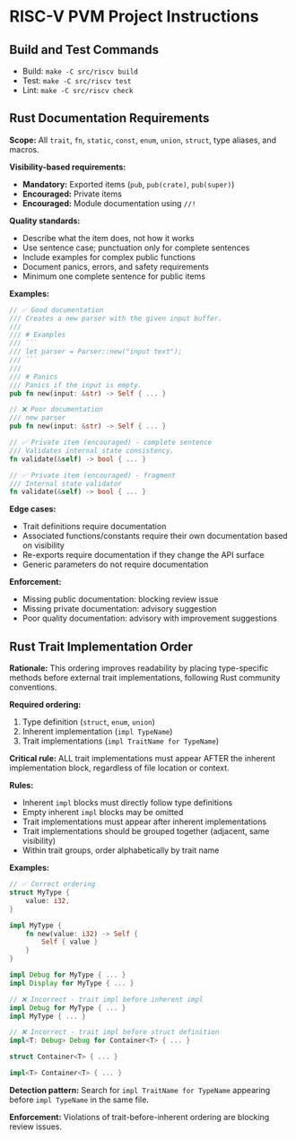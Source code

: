 # RISC-V PVM Project Instructions

## Build and Test Commands
- Build: `make -C src/riscv build`
- Test: `make -C src/riscv test`
- Lint: `make -C src/riscv check`

## Rust Documentation Requirements

**Scope:** All `trait`, `fn`, `static`, `const`, `enum`, `union`, `struct`, type aliases, and macros.

**Visibility-based requirements:**
- **Mandatory:** Exported items (`pub`, `pub(crate)`, `pub(super)`)
- **Encouraged:** Private items
- **Encouraged:** Module documentation using `//!`

**Quality standards:**
- Describe what the item does, not how it works
- Use sentence case; punctuation only for complete sentences
- Include examples for complex public functions
- Document panics, errors, and safety requirements
- Minimum one complete sentence for public items

**Examples:**
```rust
// ✅ Good documentation
/// Creates a new parser with the given input buffer.
/// 
/// # Examples
/// ```
/// let parser = Parser::new("input text");
/// ```
/// 
/// # Panics
/// Panics if the input is empty.
pub fn new(input: &str) -> Self { ... }

// ❌ Poor documentation
/// new parser
pub fn new(input: &str) -> Self { ... }

// ✅ Private item (encouraged) - complete sentence
/// Validates internal state consistency.
fn validate(&self) -> bool { ... }

// ✅ Private item (encouraged) - fragment
/// Internal state validator
fn validate(&self) -> bool { ... }
```

**Edge cases:**
- Trait definitions require documentation
- Associated functions/constants require their own documentation based on visibility
- Re-exports require documentation if they change the API surface
- Generic parameters do not require documentation

**Enforcement:**
- Missing public documentation: blocking review issue
- Missing private documentation: advisory suggestion
- Poor quality documentation: advisory with improvement suggestions

## Rust Trait Implementation Order
**Rationale:** This ordering improves readability by placing type-specific methods before external trait implementations, following Rust community conventions.

**Required ordering:**
1. Type definition (`struct`, `enum`, `union`)
2. Inherent implementation (`impl TypeName`)
3. Trait implementations (`impl TraitName for TypeName`)

**Critical rule:** ALL trait implementations must appear AFTER the inherent implementation block, regardless of file location or context.

**Rules:**
- Inherent `impl` blocks must directly follow type definitions
- Empty inherent `impl` blocks may be omitted
- Trait implementations must appear after inherent implementations
- Trait implementations should be grouped together (adjacent, same visibility)
- Within trait groups, order alphabetically by trait name

**Examples:**
```rust
// ✅ Correct ordering
struct MyType {
    value: i32,
}

impl MyType {
    fn new(value: i32) -> Self {
        Self { value }
    }
}

impl Debug for MyType { ... }
impl Display for MyType { ... }

// ❌ Incorrect - trait impl before inherent impl
impl Debug for MyType { ... }
impl MyType { ... }

// ❌ Incorrect - trait impl before struct definition
impl<T: Debug> Debug for Container<T> { ... }

struct Container<T> { ... }

impl<T> Container<T> { ... }
```

**Detection pattern:** Search for `impl TraitName for TypeName` appearing before `impl TypeName` in the same file.

**Enforcement:** Violations of trait-before-inherent ordering are blocking review issues.
